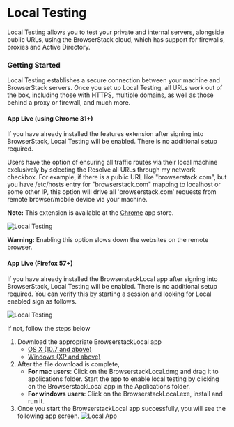 Local Testing
=============

Local Testing allows you to test your private and internal servers, alongside public URLs, using the BrowserStack cloud, which has support for firewalls, proxies and Active Directory.


### Getting Started

Local Testing establishes a secure connection between your machine and BrowserStack servers. Once you set up Local Testing, all URLs work out of the box, including those with HTTPS, multiple domains, as well as those behind a proxy or firewall, and much more.

#### App Live (using Chrome 31+)

If you have already installed the features extension after signing into BrowserStack, Local Testing will be enabled. There is no additional setup required.

Users have the option of ensuring all traffic routes via their local machine exclusively by selecting the Resolve all URLs through my network checkbox. For example, if there is a public URL like "browserstack.com", but you have /etc/hosts entry for "browserstack.com" mapping to localhost or some other IP, this option will drive all 'browserstack.com' requests from remote browser/mobile device via your machine.

**Note:** This extension is available at the [Chrome](https://chrome.google.com/webstore/detail/browserstack-local/mfiddfehmfdojjfdpfngagldgaaafcfo?hl=en) app store.

![Local Testing](https://dgzoq9b5asjg1.cloudfront.net/production/images/layout/local-testing-docs-img-2.jpg)

**Warning:** Enabling this option slows down the websites on the remote browser.

#### App Live (Firefox 57+)

If you have already installed the BrowserstackLocal app after signing into BrowserStack, Local Testing will be enabled. There is no additional setup required. You can verify this by starting a session and looking for Local enabled sign as follows.

![Local Testing](https://d98b8t1nnulk5.cloudfront.net/production/images/static/docs/local_on.jpg)

If not, follow the steps below

1.  Download the appropriate BrowserstackLocal app
    *   [OS X (10.7 and above)](https://www.browserstack.com/BrowserStackLocal.dmg)
    *   [Windows (XP and above)](https://www.browserstack.com/BrowserStackLocal.exe)
2.  After the file download is complete,
    *   **For mac users**: Click on the BrowserstackLocal.dmg and drag it to applications folder. Start the app to enable local testing by clicking on the BrowserstackLocal app in the Applications folder.
    *   **For windows users**: Click on the BrowserstackLocal.exe, install and run it.
3.  Once you start the BrowserstackLocal app successfully, you will see the following app screen. ![Local App](https://dgzoq9b5asjg1.cloudfront.net/production/images/static/docs/local-success.png)
